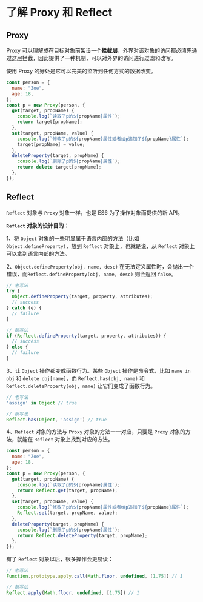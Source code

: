 # 了解 Proxy 和 Reflect

## Proxy

Proxy 可以理解成在目标对象前架设一个**拦截层**，外界对该对象的访问都必须先通过这层拦截，因此提供了一种机制，可以对外界的访问进行过滤和改写。

使用 Proxy 的好处是它可以完美的监听到任何方式的数据改变。

```javascript
const person = {
  name: "Zoe",
  age: 18,
};
const p = new Proxy(person, {
  get(target, propName) {
    console.log(`读取了p的${propName}属性`);
    return target[propName];
  },
  set(target, propName, value) {
    console.log(`修改了p的${propName}属性或者给p追加了${propName}属性`);
    target[propName] = value;
  },
  deleteProperty(target, propName) {
    console.log(`删除了p的${propName}属性`);
    return delete target[propName];
  },
});
```

## Reflect

`Reflect` 对象与 `Proxy` 对象一样，也是 ES6 为了操作对象而提供的新 API。

**`Reflect` 对象的设计目的：**

1、将 `Object` 对象的一些明显属于语言内部的方法（比如 `Object.defineProperty`），放到 `Reflect` 对象上，也就是说，从 `Reflect` 对象上可以拿到语言内部的方法。

2、`Object.defineProperty(obj, name, desc)` 在无法定义属性时，会抛出一个错误，而`Reflect.defineProperty(obj, name, desc)` 则会返回 `false`。

```javascript
// 老写法
try {
  Object.defineProperty(target, property, attributes);
  // success
} catch (e) {
  // failure
}

// 新写法
if (Reflect.defineProperty(target, property, attributes)) {
  // success
} else {
  // failure
}
```

3、让 `Object` 操作都变成函数行为。某些 `Object` 操作是命令式，比如 `name in obj` 和 `delete obj[name]`，而 `Reflect.has(obj, name)` 和 `Reflect.deleteProperty(obj, name)` 让它们变成了函数行为。

```javascript
// 老写法
'assign' in Object // true

// 新写法
Reflect.has(Object, 'assign') // true
```

4、`Reflect` 对象的方法与 `Proxy` 对象的方法一一对应，只要是 `Proxy` 对象的方法，就能在 `Reflect` 对象上找到对应的方法。

```javascript
const person = {
  name: "Zoe",
  age: 18,
};
const p = new Proxy(person, {
  get(target, propName) {
    console.log(`读取了p的${propName}属性`);
    return Reflect.get(target, propName);
  },
  set(target, propName, value) {
    console.log(`修改了p的${propName}属性或者给p追加了${propName}属性`);
    Reflect.set(target, propName, value);
  },
  deleteProperty(target, propName) {
    console.log(`删除了p的${propName}属性`);
    return Reflect.deleteProperty(target, propName);
  },
});
```

有了 `Reflect` 对象以后，很多操作会更易读：

```javascript
// 老写法
Function.prototype.apply.call(Math.floor, undefined, [1.75]) // 1

// 新写法
Reflect.apply(Math.floor, undefined, [1.75]) // 1
```

